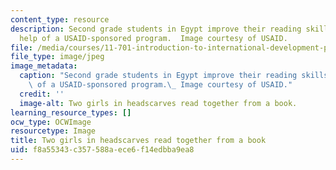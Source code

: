 ```yaml
---
content_type: resource
description: Second grade students in Egypt improve their reading skills with the
  help of a USAID-sponsored program.  Image courtesy of USAID.
file: /media/courses/11-701-introduction-to-international-development-planning-fall-2011/f8a55343c357588aece6f14edbba9ea8_11_701f11.jpg
file_type: image/jpeg
image_metadata:
  caption: "Second grade students in Egypt improve their reading skills with the help\
    \ of a USAID-sponsored program.\_ Image courtesy of USAID."
  credit: ''
  image-alt: Two girls in headscarves read together from a book.
learning_resource_types: []
ocw_type: OCWImage
resourcetype: Image
title: Two girls in headscarves read together from a book
uid: f8a55343-c357-588a-ece6-f14edbba9ea8
---
```

